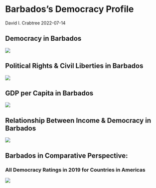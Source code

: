 Barbados’s Democracy Profile
================
David I. Crabtree
2022-07-14

## Democracy in Barbados

![](C:\Users\David\Desktop\PROGRA~1\FILESA~1\DEMOCR~1\reports\BARBAD~1/figure-gfm/Demscore-1.png)<!-- -->

## Political Rights & Civil Liberties in Barbados

![](C:\Users\David\Desktop\PROGRA~1\FILESA~1\DEMOCR~1\reports\BARBAD~1/figure-gfm/Political%20Rights%20&%20Civil%20Libs-1.png)<!-- -->

## GDP per Capita in Barbados

![](C:\Users\David\Desktop\PROGRA~1\FILESA~1\DEMOCR~1\reports\BARBAD~1/figure-gfm/GDP%20per%20Capita-1.png)<!-- -->

## Relationship Between Income & Democracy in Barbados

![](C:\Users\David\Desktop\PROGRA~1\FILESA~1\DEMOCR~1\reports\BARBAD~1/figure-gfm/Income%20&%20Dem-1.png)<!-- -->

## Barbados in Comparative Perspective:

### All Democracy Ratings in 2019 for Countries in Americas

![](C:\Users\David\Desktop\PROGRA~1\FILESA~1\DEMOCR~1\reports\BARBAD~1/figure-gfm/Democracy%20in%20Comparative%20Perspective-1.png)<!-- -->
